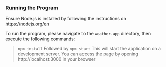 ### Running the Program
Ensure Node.js is installed by following the instructions on https://nodejs.org/en

To run the program, please navigate to the `weather-app` directory, then execute the following commands:
> ```npm install```
Followed by
> ```npm start```
This will start the application on a development server. You can access the page by opening http://localhost:3000 in your browser